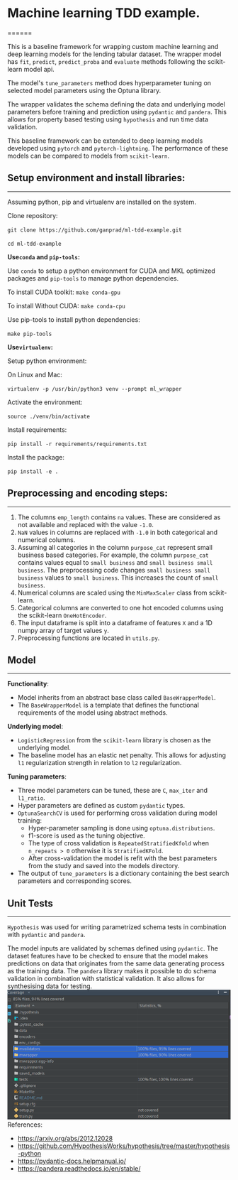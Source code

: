 # Machine learning TDD example.
======

This is a baseline framework for wrapping custom machine learning and deep learning models for the lending tabular
dataset. The wrapper model has `fit`, `predict`, `predict_proba` and `evaluate`
methods following the scikit-learn model api.

The model's `tune_parameters` method does hyperparameter tuning on selected model parameters using the Optuna library.

The wrapper validates the schema defining the data and underlying model parameters before training and prediction
using `pydantic` and `pandera`. This allows for property based testing using `hypothesis` and run time data validation.

This baseline framework can be extended to deep learning models developed using `pytorch` and `pytorch-lightning`. The
performance of these models can be compared to models from `scikit-learn`.

Setup environment and install libraries:
---
---
Assuming python, pip and virtualenv are installed on the system.

Clone repository:

`git clone https://github.com/ganprad/ml-tdd-example.git`

`cd ml-tdd-example`

__Use`conda` and `pip-tools`:__

Use `conda` to setup a python environment for CUDA and MKL optimized packages and `pip-tools`
to manage python dependencies.

To install CUDA toolkit: `make conda-gpu`

To install Without CUDA: `make conda-cpu`

Use pip-tools to install python dependencies:

`make pip-tools`

__Use`virtualenv`:__

Setup python environment:

On Linux and Mac:

`virtualenv -p /usr/bin/python3 venv --prompt ml_wrapper`

Activate the environment:

`source ./venv/bin/activate`

Install requirements:

`pip install -r requirements/requirements.txt`

Install the package:

`pip install -e .`


Preprocessing and encoding steps:
---
___

1. The columns `emp_length` contains `na` values. These are considered as not available and replaced with the
   value `-1.0`.
2. `NaN` values in columns are replaced with `-1.0` in both categorical and numerical columns.
3. Assuming all categories in the column `purpose_cat` represent small business based categories. For example, the
   column `purpose_cat` contains values equal to `small business`
   and `small business small business`. The preprocessing code changes `small business small business` values
   to `small business`. This increases the count of `small business`.
4. Numerical columns are scaled using the `MinMaxScaler` class from scikit-learn.
5. Categorical columns are converted to one hot encoded columns using the scikit-learn `OneHotEncoder`.
6. The input dataframe is split into a dataframe of features `X` and a 1D numpy array of target values `y`.
7. Preprocessing functions are located in `utils.py`.

Model
---
___
__Functionality__:

* Model inherits from an abstract base class called `BaseWrapperModel`.
* The `BaseWrapperModel` is a template that defines the functional requirements of the model using abstract methods.

__Underlying model__:

* `LogisticRegression` from the `scikit-learn` library is chosen as the underlying model.
* The baseline model has an elastic net penalty. This allows for adjusting `l1` regularization strength in relation
  to `l2` regularization.

__Tuning parameters__:

* Three model parameters can be tuned, these are `C`, `max_iter` and `l1_ratio`.
* Hyper parameters are defined as custom `pydantic` types.
* `OptunaSearchCV` is used for performing cross validation during model training:
    * Hyper-parameter sampling is done using `optuna.distributions`.
    * f1-score is used as the tuning objective.
    * The type of cross validation is `RepeatedStratifiedKfold` when `n_repeats > 0`
      otherwise it is `StratifiedKFold`.
    * After cross-validation the model is refit with the best parameters from the study and saved into the models
      directory.
* The output of `tune_parameters` is a dictionary containing the best search parameters and corresponding scores.

Unit Tests
---
---
`Hypothesis` was used for writing parametrized schema tests in combination with `pydantic` and `pandera`.

The model inputs are validated by schemas defined using `pydantic`. The dataset features have to be checked to ensure
that the model makes predictions on data that originates from the same data generating process as the training data.
The `pandera` library makes it possible to do schema validation in combination with statistical validation. It also
allows for synthesising data for testing.
![img.png](img.png)
References:

* https://arxiv.org/abs/2012.12028
* https://github.com/HypothesisWorks/hypothesis/tree/master/hypothesis-python
* https://pydantic-docs.helpmanual.io/
* https://pandera.readthedocs.io/en/stable/
